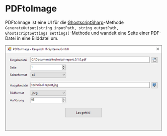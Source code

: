 # PDFtoImage

PDFtoImage ist eine UI für die [GhostscriptSharp](https://github.com/mephraim/ghostscriptsharp)-Methode `GenerateOutput(string inputPath, string outputPath, GhostscriptSettings settings)`-Methode und wandelt eine Seite einer PDF-Datei in eine Bilddatei um.

![Screenshot Winforms-Fenster von PDFtoImage](Screenshot.png)
